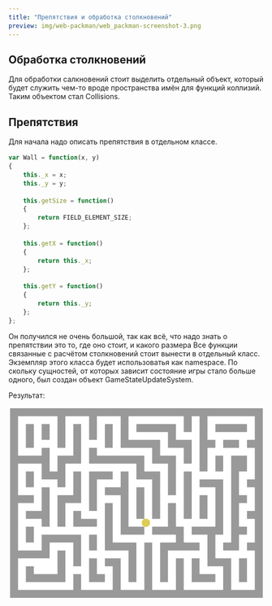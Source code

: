 ```yaml
---
title: "Препятствия и обработка столкновений"
preview: img/web-packman/web_packman-screenshot-3.png
---
```


## Обработка столкновений
Для обработки салкновений стоит выделить отдельный объект, который будет служить чем-то вроде пространства имён для функций коллизий.
Таким объектом стал Collisions.

## Препятствия
Для начала надо описать препятствия в отдельном классе.

```js
var Wall = function(x, y)
{
    this._x = x;
    this._y = y;

    this.getSize = function()
    {
        return FIELD_ELEMENT_SIZE;
    };

    this.getX = function()
    {
        return this._x;
    };

    this.getY = function()
    {
        return this._y;
    };
};

```
Он получился не очень большой, так как всё, что надо знать о препятствии это то, где оно стоит, и какого размера
Все функции связанные с расчётом cтолкновений стоит вынести в отдельный класс. Экземпляр этого класса будет использоватья как namespace.
По скольку сущностей, от которых зависит состояние игры стало больше одного, был создан объект GameStateUpdateSystem.

Результат:

![Скриншот](img\web-packman\web_packman-screenshot-3.png)
